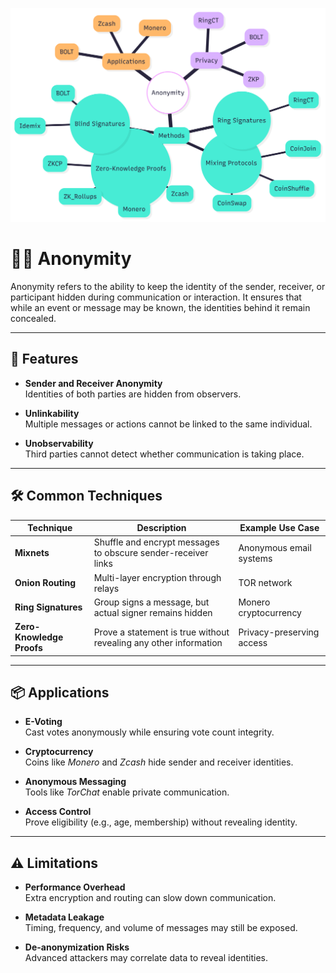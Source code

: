 ![anonymity](https://github.com/uv-goswami/Cryptography/blob/main/Diagrams/Anonymity.png)

# 🕵️‍♂️ Anonymity

Anonymity refers to the ability to keep the identity of the sender, receiver, or participant hidden during communication or interaction. It ensures that while an event or message may be known, the identities behind it remain concealed.

---

## 🔐 Features

- **Sender and Receiver Anonymity**  
  Identities of both parties are hidden from observers.

- **Unlinkability**  
  Multiple messages or actions cannot be linked to the same individual.

- **Unobservability**  
  Third parties cannot detect whether communication is taking place.

---

## 🛠️ Common Techniques

| Technique              | Description                                                                 | Example Use Case         |
|------------------------|-----------------------------------------------------------------------------|---------------------------|
| **Mixnets**            | Shuffle and encrypt messages to obscure sender-receiver links               | Anonymous email systems   |
| **Onion Routing**      | Multi-layer encryption through relays                                       | TOR network               |
| **Ring Signatures**    | Group signs a message, but actual signer remains hidden                     | Monero cryptocurrency     |
| **Zero-Knowledge Proofs** | Prove a statement is true without revealing any other information         | Privacy-preserving access |

---

## 📦 Applications

- **E-Voting**  
  Cast votes anonymously while ensuring vote count integrity.

- **Cryptocurrency**  
  Coins like *Monero* and *Zcash* hide sender and receiver identities.

- **Anonymous Messaging**  
  Tools like *TorChat* enable private communication.

- **Access Control**  
  Prove eligibility (e.g., age, membership) without revealing identity.

---

## ⚠️ Limitations

- **Performance Overhead**  
  Extra encryption and routing can slow down communication.

- **Metadata Leakage**  
  Timing, frequency, and volume of messages may still be exposed.

- **De-anonymization Risks**  
  Advanced attackers may correlate data to reveal identities.

